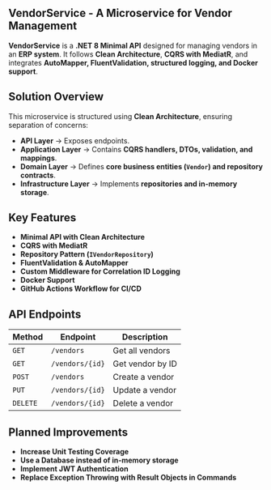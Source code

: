 ## VendorService - A Microservice for Vendor Management

**VendorService** is a **.NET 8 Minimal API** designed for managing vendors in an **ERP system**. It follows **Clean Architecture**, **CQRS with MediatR**, and integrates **AutoMapper, FluentValidation, structured logging, and Docker support**.

## Solution Overview
This microservice is structured using **Clean Architecture**, ensuring separation of concerns:

- **API Layer** → Exposes endpoints.
- **Application Layer** → Contains **CQRS handlers, DTOs, validation, and mappings**.
- **Domain Layer** → Defines **core business entities (`Vendor`) and repository contracts**.
- **Infrastructure Layer** → Implements **repositories and in-memory storage**.

## Key Features
- **Minimal API with Clean Architecture**  
- **CQRS with MediatR**  
- **Repository Pattern (`IVendorRepository`)**  
- **FluentValidation & AutoMapper**  
- **Custom Middleware for Correlation ID Logging**  
- **Docker Support**  
- **GitHub Actions Workflow for CI/CD**  

## API Endpoints
| Method | Endpoint           | Description |
|--------|-------------------|-------------|
| `GET`  | `/vendors`        | Get all vendors |
| `GET`  | `/vendors/{id}`   | Get vendor by ID |
| `POST` | `/vendors`        | Create a vendor |
| `PUT`  | `/vendors/{id}`   | Update a vendor |
| `DELETE` | `/vendors/{id}` | Delete a vendor |

## Planned Improvements
- **Increase Unit Testing Coverage**  
- **Use a Database instead of in-memory storage**  
- **Implement JWT Authentication**  
- **Replace Exception Throwing with Result Objects in Commands**

